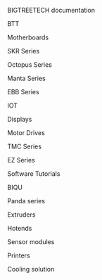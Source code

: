 BIGTREETECH documentation

BTT

Motherboards

SKR Series

Octopus Series

Manta Series

EBB Series

IOT

Displays

Motor Drives

TMC Series

EZ Series

Software Tutorials

BIQU

Panda series

Extruders

Hotends

Sensor modules

Printers

Cooling solution
